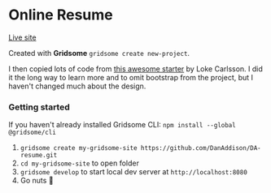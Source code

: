 # Online Resume

[Live site](https://danaddisoncreative.com)

Created with **Gridsome** `gridsome create new-project`.

I then copied lots of code from [this awesome starter](https://github.com/LokeCarlsson/gridsome-starter-resume) by Loke Carlsson. I did it the long way to learn more and to omit bootstrap from the project, but I haven't changed much about the design.

### Getting started

If you haven't already installed Gridsome CLI: `npm install --global @gridsome/cli`

1. `gridsome create my-gridsome-site https://github.com/DanAddison/DA-resume.git`
2. `cd my-gridsome-site` to open folder
3. `gridsome develop` to start local dev server at `http://localhost:8080`
4. Go nuts 🙌
